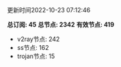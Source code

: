 更新时间2022-10-23 07:12:46

**总订阅: 45**
**总节点: 2342**
**有效节点: 419**
- v2ray节点: 242
- ss节点: 162
- trojan节点: 15
